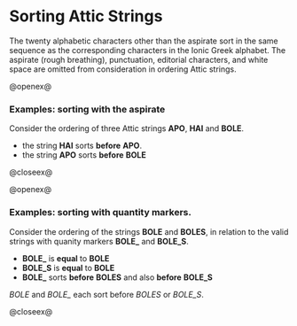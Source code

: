 # Sorting Attic Strings

[$PROFILE$]: extended

The twenty alphabetic characters other than the aspirate sort in the same sequence as the corresponding characters in the Ionic Greek alphabet.   The aspirate (rough breathing), punctuation, editorial characters, and white space are omitted from consideration in ordering Attic strings.


@openex@

### Examples: sorting with the aspirate ###

Consider the ordering of three Attic strings <strong concordion:set="#apo">APO</strong>,
<strong concordion:set="#hai">HAI</strong> and <strong concordion:set="#bole">BOLE</strong>.



- the string <strong>HAI</strong> sorts <strong concordion:assertEquals="compareAttic(#hai, #apo)">before</strong> <strong>APO</strong>.
- the string <strong>APO</strong> sorts <strong concordion:assertEquals="compareAttic(#apo, #bole)">before</strong> <strong>BOLE</strong>

@closeex@

@openex@

### Examples: sorting with quantity markers.

Consider the ordering of the strings <strong>BOLE</strong> and <strong concordion:set="#bolegen">BOLES</strong>, in relation to the valid strings with quanity markers <strong concordion:set="#bolelong">BOLE_</strong> and <strong concordion:set="#bolegenlong">BOLE_S</strong>.


- <strong>BOLE_</strong> is <strong concordion:assertEquals="compareAttic(#bolelong,#bole)">equal</strong> to <strong>BOLE</strong>
- <strong>BOLE_S</strong> is <strong concordion:assertEquals="compareAttic(#bolegenlong,#bolegen)">equal</strong> to <strong>BOLE</strong>
- <strong>BOLE_</strong>  sorts <strong concordion:assertEquals="compareAttic(#bolelong, #bolegen)">before</strong> <strong>BOLES</strong> and also <strong>before</strong> <strong>BOLE_S</strong>




<em>BOLE</em> and <em>BOLE_</em> each sort before
 <em>BOLES</em> or <em>BOLE_S</em>.




@closeex@
